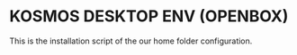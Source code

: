 # KOSMOS DESKTOP ENV (OPENBOX)

This is the installation script of the our home folder configuration.
